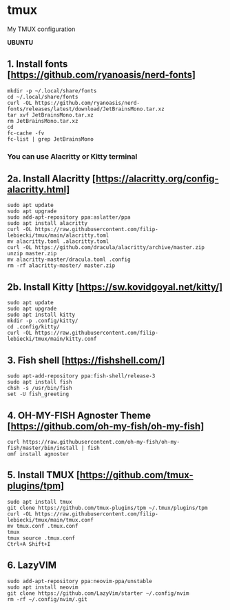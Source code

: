# tmux
My TMUX configuration 

**UBUNTU**

## 1. Install fonts [https://github.com/ryanoasis/nerd-fonts]

```
mkdir -p ~/.local/share/fonts
cd ~/.local/share/fonts
curl -OL https://github.com/ryanoasis/nerd-fonts/releases/latest/download/JetBrainsMono.tar.xz
tar xvf JetBrainsMono.tar.xz
rm JetBrainsMono.tar.xz
cd
fc-cache -fv
fc-list | grep JetBrainsMono
```

### You can use Alacritty or Kitty terminal ###

## 2a. Install Alacritty [https://alacritty.org/config-alacritty.html]

```
sudo apt update
sudo apt upgrade
sudo add-apt-repository ppa:aslatter/ppa
sudo apt install alacritty
curl -OL https://raw.githubusercontent.com/filip-lebiecki/tmux/main/alacritty.toml
mv alacritty.toml .alacritty.toml
curl -OL https://github.com/dracula/alacritty/archive/master.zip
unzip master.zip
mv alacritty-master/dracula.toml .config
rm -rf alacritty-master/ master.zip
```

## 2b. Install Kitty [https://sw.kovidgoyal.net/kitty/]

```
sudo apt update
sudo apt upgrade
sudo apt install kitty
mkdir -p .config/kitty/
cd .config/kitty/
curl -OL https://raw.githubusercontent.com/filip-lebiecki/tmux/main/kitty.conf
```

## 3. Fish shell [https://fishshell.com/]

```
sudo apt-add-repository ppa:fish-shell/release-3
sudo apt install fish
chsh -s /usr/bin/fish
set -U fish_greeting
```

## 4. OH-MY-FISH Agnoster Theme [https://github.com/oh-my-fish/oh-my-fish]

```
curl https://raw.githubusercontent.com/oh-my-fish/oh-my-fish/master/bin/install | fish
omf install agnoster
```

## 5. Install TMUX [https://github.com/tmux-plugins/tpm]

```
sudo apt install tmux
git clone https://github.com/tmux-plugins/tpm ~/.tmux/plugins/tpm
curl -OL https://raw.githubusercontent.com/filip-lebiecki/tmux/main/tmux.conf
mv tmux.conf .tmux.conf
tmux
tmux source .tmux.conf
Ctrl+A Shift+I
```

## 6. LazyVIM

```
sudo add-apt-repository ppa:neovim-ppa/unstable
sudo apt install neovim
git clone https://github.com/LazyVim/starter ~/.config/nvim
rm -rf ~/.config/nvim/.git
```
